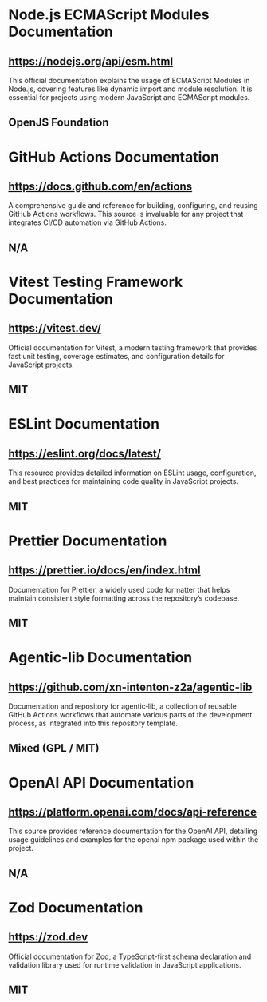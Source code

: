 # Node.js ECMAScript Modules Documentation
## https://nodejs.org/api/esm.html
This official documentation explains the usage of ECMAScript Modules in Node.js, covering features like dynamic import and module resolution. It is essential for projects using modern JavaScript and ECMAScript modules.
## OpenJS Foundation

# GitHub Actions Documentation
## https://docs.github.com/en/actions
A comprehensive guide and reference for building, configuring, and reusing GitHub Actions workflows. This source is invaluable for any project that integrates CI/CD automation via GitHub Actions.
## N/A

# Vitest Testing Framework Documentation
## https://vitest.dev/
Official documentation for Vitest, a modern testing framework that provides fast unit testing, coverage estimates, and configuration details for JavaScript projects.
## MIT

# ESLint Documentation
## https://eslint.org/docs/latest/
This resource provides detailed information on ESLint usage, configuration, and best practices for maintaining code quality in JavaScript projects.
## MIT

# Prettier Documentation
## https://prettier.io/docs/en/index.html
Documentation for Prettier, a widely used code formatter that helps maintain consistent style formatting across the repository’s codebase.
## MIT

# Agentic-lib Documentation
## https://github.com/xn-intenton-z2a/agentic-lib
Documentation and repository for agentic‑lib, a collection of reusable GitHub Actions workflows that automate various parts of the development process, as integrated into this repository template.
## Mixed (GPL / MIT)

# OpenAI API Documentation
## https://platform.openai.com/docs/api-reference
This source provides reference documentation for the OpenAI API, detailing usage guidelines and examples for the openai npm package used within the project.
## N/A

# Zod Documentation
## https://zod.dev
Official documentation for Zod, a TypeScript-first schema declaration and validation library used for runtime validation in JavaScript applications.
## MIT
